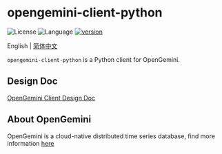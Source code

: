 # opengemini-client-python

![License](https://img.shields.io/badge/license-Apache2.0-green) ![Language](https://img.shields.io/badge/Language-Python-blue.svg) [![version](https://img.shields.io/github/v/tag/opengemini/opengemini-client-python?label=release&color=blue)](https://github.com/opengemini/opengemini-client-python/releases)

English | [简体中文](README_CN.md) 

`opengemini-client-python` is a Python client for OpenGemini.

## Design Doc

[OpenGemini Client Design Doc](https://github.com/openGemini/openGemini.github.io/blob/main/src/guide/develop/client_design.md)

## About OpenGemini

OpenGemini is a cloud-native distributed time series database, find more information [here](https://github.com/openGemini/openGemini) 
